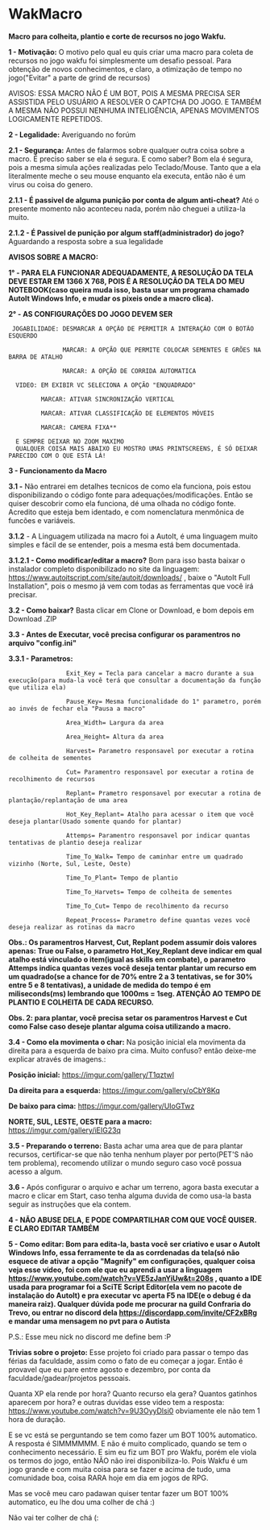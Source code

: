 # WakMacro
**Macro para colheita, plantio e corte de recursos no jogo Wakfu.**

**1 - Motivação:** O motivo pelo qual eu quis criar uma macro para coleta de recursos no jogo wakfu foi simplesmente um desafio pessoal. Para obtenção de novos conhecimentos, e claro, a otimização de tempo no jogo("Evitar" a parte de grind de recursos)

AVISOS: ESSA MACRO NÃO É UM BOT, POIS A MESMA PRECISA SER ASSISTIDA PELO USUÁRIO A RESOLVER O CAPTCHA DO JOGO. E TAMBÉM A MESMA NÃO POSSUI NENHUMA INTELIGÊNCIA, APENAS MOVIMENTOS LOGICAMENTE REPETIDOS.

**2 - Legalidade:** Averiguando no forúm

   **2.1 - Segurança:** Antes de falarmos sobre qualquer outra coisa sobre a macro. É preciso saber se ela é segura. E como saber? Bom ela é segura, pois a mesma simula ações realizadas pelo Teclado/Mouse. Tanto que a ela literalmente meche o seu mouse enquanto ela executa, então não é um virus ou coisa do genero.
    
   **2.1.1 - É passivel de alguma punição por conta de algum anti-cheat?** Até o presente momento não aconteceu nada, porém não cheguei a utiliza-la muito.
    
   **2.1.2 - É Passivel de punição por algum staff(administrador) do jogo?** Aguardando a resposta sobre a sua legalidade

**AVISOS SOBRE A MACRO:**

**1° - PARA ELA FUNCIONAR ADEQUADAMENTE, A RESOLUÇÃO DA TELA DEVE ESTAR EM 1366 X 768, POIS É A RESOLUÇÃO DA TELA DO MEU NOTEBOOK(caso queira muda isso, basta usar um programa chamado AutoIt Windows Info, e mudar os pixeis onde a macro clica).**
 
**2° - AS CONFIGURAÇÕES DO JOGO DEVEM SER**

     JOGABILIDADE: DESMARCAR A OPÇÃO DE PERMITIR A INTERAÇÃO COM O BOTÃO ESQUERDO
      
                   MARCAR: A OPÇÃO QUE PERMITE COLOCAR SEMENTES E GRÕES NA BARRA DE ATALHO
                    
                   MARCAR: A OPÇÃO DE CORRIDA AUTOMATICA
                    
      VIDEO: EM EXIBIR VC SELECIONA A OPÇÃO "ENQUADRADO"
      
             MARCAR: ATIVAR SINCRONIZAÇÃO VERTICAL
             
             MARCAR: ATIVAR CLASSIFICAÇÃO DE ELEMENTOS MÓVEIS
             
             MARCAR: CAMERA FIXA**
             
      E SEMPRE DEIXAR NO ZOOM MAXIMO
      QUALQUER COISA MAIS ABAIXO EU MOSTRO UMAS PRINTSCREENS, É SÓ DEIXAR PARECIDO COM O QUE ESTÁ LÁ!
   
**3 - Funcionamento da Macro**

  **3.1 -** Não entrarei em detalhes tecnicos de como ela funciona, pois estou disponibilizando o código fonte para adequações/modificações. Então se quiser descobrir como ela funciona, dé uma olhada no código fonte. Acredito que esteja bem identado, e com nomenclatura menmônica de funcões e variáveis.
  
  **3.1.2** - A Linguagem utilizada na macro foi a AutoIt, é uma linguagem muito simples e fácil de se entender, pois a mesma está bem documentada.
  
  **3.1.2.1 - Como modificar/editar a macro?** Bom para isso basta baixar o instalador completo disponibilizado no site da linguagem: https://www.autoitscript.com/site/autoit/downloads/ , baixe o "AutoIt Full Installation", pois o mesmo já vem com todas as ferramentas que você irá precisar.
  
   **3.2 - Como baixar?** Basta clicar em Clone or Download, e bom depois em Download .ZIP
   
   **3.3 - Antes de Executar, você precisa configurar os paramentros no arquivo "config.ini"**
   
   **3.3.1 -  Parametros:**
   
                    Exit_Key = Tecla para cancelar a macro durante a sua execução(para muda-la você terá que consultar a documentação da função que utiliza ela)
                    
                    Pause_Key= Mesma funcionalidade do 1° parametro, porém ao invés de fechar ela "Pausa a macro"
                    
                    Area_Width= Largura da area
                    
                    Area_Height= Altura da area
                    
                    Harvest= Parametro responsavel por executar a rotina de colheita de sementes
                    
                    Cut= Paramentro responsavel por executar a rotina de recolhimento de recursos
                    
                    Replant= Prametro responsavel por executar a rotina de plantação/replantação de uma area
                    
                    Hot_Key_Replant= Atalho para acessar o item que você deseja plantar(Usado somente quando for plantar)
                    
                    Attemps= Paramentro responsavel por indicar quantas tentativas de plantio deseja realizar
                    
                    Time_To_Walk= Tempo de caminhar entre um quadrado vizinho (Norte, Sul, Leste, Oeste)
                    
                    Time_To_Plant= Tempo de plantio
                    
                    Time_To_Harvets= Tempo de colheita de sementes
                    
                    Time_To_Cut= Tempo de recolhimento da recurso
                    
                    Repeat_Process= Parametro define quantas vezes você deseja realizar as rotinas da macro
                    
**Obs.: Os paramentros Harvest, Cut, Replant podem assumir dois valores apenas: True ou False, o parametro Hot_Key_Replant deve indicar em qual atalho está vinculado o item(igual as skills em combate), o parametro Attemps indica quantas vezes você deseja tentar plantar um recurso em um quadrado(se a chance for de 70% entre 2 a 3 tentativas, se for 30% entre 5 e 8 tentativas), a unidade de medida do tempo é em miliseconds(ms) lembrando que 1000ms = 1seg. ATENÇÃO AO TEMPO DE PLANTIO E COLHEITA DE CADA RECURSO.**

**Obs. 2: para plantar, você precisa setar os paramentros Harvest e Cut como False caso deseje plantar alguma coisa utilizando a macro.**
  
  **3.4 -  Como ela movimenta o char:** Na posição inicial ela movimenta da direita para a esquerda de baixo pra cima. Muito confuso? então deixe-me explicar através de imagens.:

   **Posição inicial:** https://imgur.com/gallery/T1qztwI
         
   **Da direita para a esquerda:** https://imgur.com/gallery/oCbY8Kq
         
   **De baixo para cima:** https://imgur.com/gallery/UIoGTwz
         
   **NORTE, SUL, LESTE, OESTE para a macro:** https://imgur.com/gallery/iEIG23q
  
  **3.5 - Preparando o terreno:** Basta achar uma area que de para plantar recursos, certificar-se que não tenha nenhum player por perto(PET'S não tem problema), recomendo utilizar o mundo seguro caso você possua acesso a algum.
  
  **3.6 -** Após configurar o arquivo e achar um terreno, agora basta executar a macro e clicar em Start, caso tenha alguma duvida de como usa-la basta seguir as instruções que ela contem.

**4 - NÃO ABUSE DELA, E PODE COMPARTILHAR COM QUE VOCÊ QUISER. E CLARO EDITAR TAMBÉM**

**5 - Como editar: Bom para edita-la, basta você ser criativo e usar o AutoIt Windows Info, essa ferramente te da as corrdenadas da tela(só não esquece de ativar a opção "Magnify" em configurações, qualquer coisa veja esse vídeo, foi com ele que eu aprendi a usar a linguagem https://www.youtube.com/watch?v=VE5zJanYiUw&t=208s , quanto a IDE usada para programar foi a SciTE Script Editor(ela vem no pacote de instalação do AutoIt) e pra executar vc aperta F5 na IDE(e o debug é da maneira raiz). Qualquer dúvida pode me procurar na guild Confraria do Trevo, ou entrar no discord dela https://discordapp.com/invite/CF2xBRg e mandar uma mensagem no pvt para o Autista**

P.S.: Esse meu nick no discord me define bem :P

**Trivias sobre o projeto:**
Esse projeto foi criado para passar o tempo das férias da faculdade, assim como o fato de eu começar a jogar. Então é provavel que eu pare entre agosto e dezembro, por conta da faculdade/gadear/projetos pessoais.

Quanta XP ela rende por hora? Quanto recurso ela gera? Quantos gatinhos aparecem por hora? e outras duvidas esse video tem a resposta: https://www.youtube.com/watch?v=9U3OyyDlsi0 obviamente ele não tem 1 hora de duração.

E se vc está se perguntando se tem como fazer um BOT 100% automatico. A resposta é SIMMMMMM. E não é muito complicado, quando se tem o conhecimento necessário. E sim eu fiz um BOT pro Wakfu, porém ele viola os termos do jogo, então NÃO não irei disponibiliza-lo. Pois Wakfu é um jogo grande e com muita coisa para se fazer e acima de tudo, uma comunidade boa, coisa RARA hoje em dia em jogos de RPG.

Mas se você meu caro padawan quiser tentar fazer um BOT 100% automatico, eu lhe dou uma colher de chá :)

Não vai ter colher de chá (:
